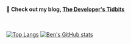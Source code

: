 
#### 📝 Check out my blog, [The Developer's Tidbits][tdt]
<br>

[![Top Langs](https://github-readme-stats.vercel.app/api/top-langs/?username=bengarrett&layout=compact)](https://github.com/anuraghazra/github-readme-stats) [![Ben's GitHub stats](https://github-readme-stats.vercel.app/api?username=bengarrett&count_private=true&show_icons=true&layout=compact&hide_title=true)](https://github.com/anuraghazra/github-readme-stats)

[tdt]: https://devtidbits.com
